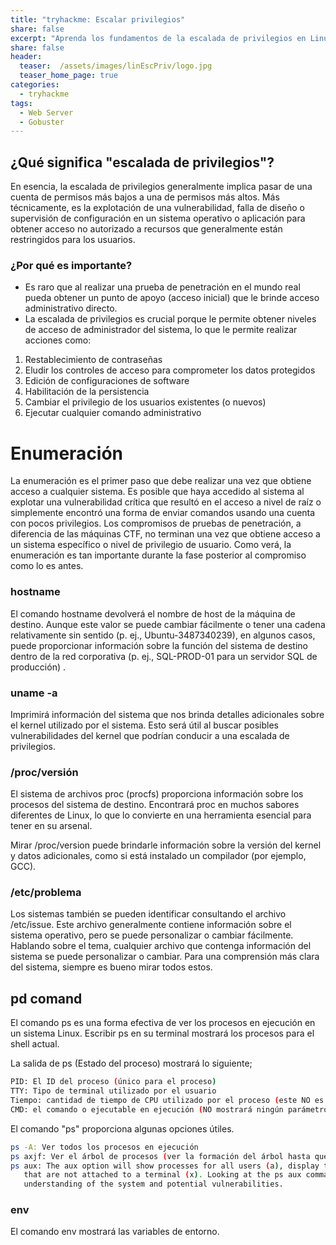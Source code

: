 ```yaml
---
title: "tryhackme: Escalar privilegios"
share: false
excerpt: "Aprenda los fundamentos de la escalada de privilegios en Linux. Desde la enumeración hasta la explotación, conozca más de 8 técnicas diferentes de escalada de privilegios."
share: false
header:
  teaser:  /assets/images/linEscPriv/logo.jpg
  teaser_home_page: true
categories:
  - tryhackme
tags:
  - Web Server
  - Gobuster 
---
```


## ¿Qué significa "escalada de privilegios"?

En esencia, la escalada de privilegios generalmente implica pasar de una cuenta de permisos más bajos a una de permisos más altos.
Más técnicamente, es la explotación de una vulnerabilidad, falla de diseño o supervisión de configuración en un sistema operativo o 
aplicación para obtener acceso no autorizado a recursos que generalmente están restringidos para los usuarios.

### ¿Por qué es importante?

- Es raro que al realizar una prueba de penetración en el mundo real pueda obtener un punto de apoyo (acceso inicial) que le
brinde acceso administrativo directo.  
- La escalada de privilegios es crucial porque le permite obtener niveles de acceso de administrador 
del sistema, lo que le permite realizar acciones como:

1. Restablecimiento de contraseñas
1. Eludir los controles de acceso para comprometer los datos protegidos
1. Edición de configuraciones de software
1. Habilitación de la persistencia
1. Cambiar el privilegio de los usuarios existentes (o nuevos)
1. Ejecutar cualquier comando administrativo 


# Enumeración

La enumeración es el primer paso que debe realizar una vez que obtiene acceso a cualquier sistema. Es posible que haya accedido al 
sistema al explotar una vulnerabilidad crítica que resultó en el acceso a nivel de raíz o simplemente encontró una forma de enviar 
comandos usando una cuenta con pocos privilegios. Los compromisos de pruebas de penetración, a diferencia de las máquinas CTF, no 
terminan una vez que obtiene acceso a un sistema específico o nivel de privilegio de usuario. Como verá, la enumeración es tan 
importante durante la fase posterior al compromiso como lo es antes.

### hostname

El comando hostname devolverá el nombre de host de la máquina de destino. Aunque este valor se puede cambiar fácilmente o tener una
cadena relativamente sin sentido (p. ej., Ubuntu-3487340239), en algunos casos, puede proporcionar información sobre la función del
sistema de destino dentro de la red corporativa (p. ej., SQL-PROD-01 para un servidor SQL de producción) .


### uname -a

Imprimirá información del sistema que nos brinda detalles adicionales sobre el kernel utilizado por el sistema. Esto será útil al 
buscar posibles vulnerabilidades del kernel que podrían conducir a una escalada de privilegios.


### /proc/versión

El sistema de archivos proc (procfs) proporciona información sobre los procesos del sistema de destino. Encontrará proc en muchos 
sabores diferentes de Linux, lo que lo convierte en una herramienta esencial para tener en su arsenal.

Mirar /proc/version puede brindarle información sobre la versión del kernel y datos adicionales, como si está instalado un 
compilador (por ejemplo, GCC).

### /etc/problema

Los sistemas también se pueden identificar consultando el archivo /etc/issue. Este archivo generalmente contiene información 
sobre el sistema operativo, pero se puede personalizar o cambiar fácilmente. Hablando sobre el tema, cualquier archivo que contenga 
información del sistema se puede personalizar o cambiar. Para una comprensión más clara del sistema, siempre es bueno mirar todos 
estos.

## pd comand

El comando ps es una forma efectiva de ver los procesos en ejecución en un sistema Linux. Escribir ps en su terminal mostrará los 
procesos para el shell actual.

La salida de ps (Estado del proceso) mostrará lo siguiente;

```bash
PID: El ID del proceso (único para el proceso)
TTY: Tipo de terminal utilizado por el usuario
Tiempo: cantidad de tiempo de CPU utilizado por el proceso (este NO es el tiempo que se ha estado ejecutando este proceso)
CMD: el comando o ejecutable en ejecución (NO mostrará ningún parámetro de línea de comando)
```

El comando "ps" proporciona algunas opciones útiles.

```bash
ps -A: Ver todos los procesos en ejecución
ps axjf: Ver el árbol de procesos (ver la formación del árbol hasta que se ejecute ps axjf a continuación)
ps aux: The aux option will show processes for all users (a), display the user that launched the process (u),and show processes  
   that are not attached to a terminal (x). Looking at the ps aux command output, we can have a better 
   understanding of the system and potential vulnerabilities.
```

### env 

El comando env mostrará las variables de entorno.


